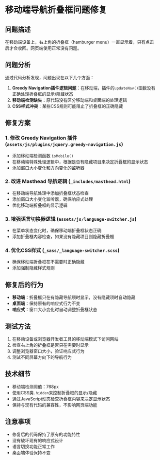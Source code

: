# 移动端导航折叠框问题修复

## 问题描述
在移动端设备上，右上角的折叠框（hamburger menu）一直显示着，只有点击后才会收回。网页端使用正常没有问题。

## 问题分析
通过代码分析发现，问题出现在以下几个方面：

1. **Greedy Navigation插件逻辑问题**：在移动端，插件的`updateNav()`函数没有正确处理折叠框的显示/隐藏状态
2. **移动端检测缺失**：原代码没有区分移动端和桌面端的处理逻辑
3. **CSS样式冲突**：某些CSS规则可能阻止了折叠框的正确隐藏

## 修复方案

### 1. 修改 Greedy Navigation 插件 (`assets/js/plugins/jquery.greedy-navigation.js`)

- 添加移动端检测函数 `isMobile()`
- 在移动端特殊处理逻辑中，根据是否有隐藏项目来决定折叠框的显示状态
- 添加窗口大小变化和方向变化的监听器

### 2. 改进 Masthead 导航逻辑 (`_includes/masthead.html`)

- 在移动端导航处理中添加折叠框状态检查
- 添加窗口大小变化监听器，确保响应式处理
- 优化移动端折叠框的显示逻辑

### 3. 增强语言切换器逻辑 (`assets/js/language-switcher.js`)

- 在菜单状态变化时，确保移动端折叠框状态正确
- 添加折叠框内容检查，如果没有隐藏项目则隐藏折叠框

### 4. 优化CSS样式 (`_sass/_language-switcher.scss`)

- 确保移动端折叠框在不需要时正确隐藏
- 添加强制隐藏样式规则

## 修复后的行为

- **移动端**：折叠框只在有隐藏导航项时显示，没有隐藏项时自动隐藏
- **桌面端**：保持原有的响应式行为不变
- **响应式**：窗口大小变化时自动调整折叠框状态

## 测试方法

1. 在移动设备或浏览器开发者工具的移动端模式下访问网站
2. 检查右上角的折叠框是否只在需要时显示
3. 调整浏览器窗口大小，验证响应式行为
4. 测试不同屏幕方向下的导航行为

## 技术细节

- 移动端检测阈值：768px
- 使用CSS类`.hidden`来控制折叠框的显示/隐藏
- 通过JavaScript动态检查折叠框内容来决定显示状态
- 保持与现有代码的兼容性，不影响网页端功能

## 注意事项

- 修复后的代码保持了原有的功能特性
- 没有破坏现有的响应式设计
- 语言切换功能正常工作
- 桌面端体验保持不变

